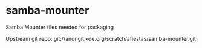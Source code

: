 # samba-mounter
Samba Mounter files needed for packaging

Upstream git repo:
git://anongit.kde.org/scratch/afiestas/samba-mounter.git